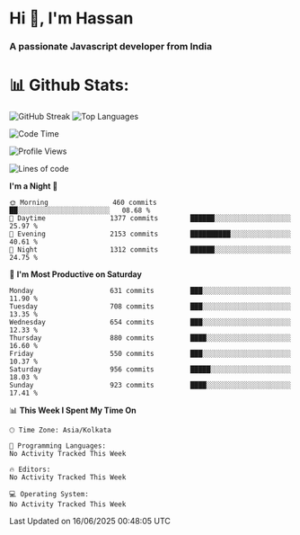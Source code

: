 # Hi 👋, I'm Hassan
### A passionate Javascript developer from India


# 📊 Github Stats:
![GitHub Streak](https://github-readme-streak-stats.herokuapp.com/?user=codeblooded47&theme=dracula&hide_border=false)
![Top Languages](https://github-readme-stats.vercel.app/api/top-langs/?username=codeblooded47&layout=compact&theme=dracula)



<!--START_SECTION:waka-->
![Code Time](http://img.shields.io/badge/Code%20Time-883%20hrs%201%20min-blue)

![Profile Views](http://img.shields.io/badge/Profile%20Views-6-blue)

![Lines of code](https://img.shields.io/badge/From%20Hello%20World%20I%27ve%20Written-24.0%20million%20lines%20of%20code-blue)

**I'm a Night 🦉** 

```text
🌞 Morning                460 commits         ██░░░░░░░░░░░░░░░░░░░░░░░   08.68 % 
🌆 Daytime                1377 commits        ██████░░░░░░░░░░░░░░░░░░░   25.97 % 
🌃 Evening                2153 commits        ██████████░░░░░░░░░░░░░░░   40.61 % 
🌙 Night                  1312 commits        ██████░░░░░░░░░░░░░░░░░░░   24.75 % 
```
📅 **I'm Most Productive on Saturday** 

```text
Monday                   631 commits         ███░░░░░░░░░░░░░░░░░░░░░░   11.90 % 
Tuesday                  708 commits         ███░░░░░░░░░░░░░░░░░░░░░░   13.35 % 
Wednesday                654 commits         ███░░░░░░░░░░░░░░░░░░░░░░   12.33 % 
Thursday                 880 commits         ████░░░░░░░░░░░░░░░░░░░░░   16.60 % 
Friday                   550 commits         ███░░░░░░░░░░░░░░░░░░░░░░   10.37 % 
Saturday                 956 commits         █████░░░░░░░░░░░░░░░░░░░░   18.03 % 
Sunday                   923 commits         ████░░░░░░░░░░░░░░░░░░░░░   17.41 % 
```


📊 **This Week I Spent My Time On** 

```text
🕑︎ Time Zone: Asia/Kolkata

💬 Programming Languages: 
No Activity Tracked This Week

🔥 Editors: 
No Activity Tracked This Week

💻 Operating System: 
No Activity Tracked This Week
```


 Last Updated on 16/06/2025 00:48:05 UTC
<!--END_SECTION:waka-->

